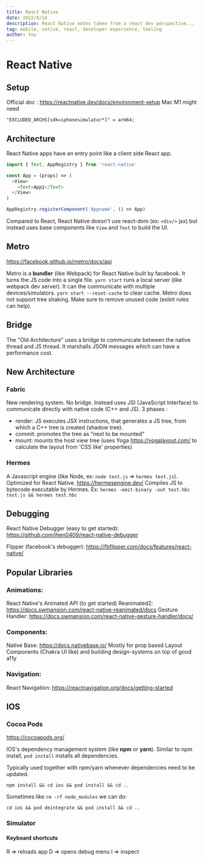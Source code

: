 ```yaml
---
title: React Native
date: 2022/8/14
description: React Native notes taken from a react dev perspective...
tag: mobile, native, react, developer experience, tooling
author: You
---
```


# React Native

## Setup

Official doc : https://reactnative.dev/docs/environment-setup
Mac M1 might need

```
"EXCLUDED_ARCHS[sdk=iphonesimulator*]" = arm64;
```

## Architecture

React Native apps have an entry point like a client side React app.

```js
import { Text, AppRegistry } from 'react-native'

const App = (props) => (
  <View>
    <Text>App1</Text>
  </View>
)

AppRegistry.registerComponent('Appname', () => App)
```

Compared to React, React Native doesn't use react-dom (ex: `<div/>` jsx) but instead uses base components like `View` and `Text` to build the UI.

## Metro

https://facebook.github.io/metro/docs/api

Metro is a **bundler** (like Webpack) for React Native built by facebook. It turns the JS code into a single file.
`yarn start` runs a local server (like webpack dev server). It can the communicate with multiple devices/simulators.
`yarn start --reset-cache` to clear cache.
Metro does not support tree shaking. Make sure to remove unused code (eslint rules can help).

## Bridge

The "Old Architecture" uses a bridge to communicate between the native thread and JS thread. It marshalls JSON messages which can have a performance cost.

## New Architecture

### Fabric

New rendering system. No bridge. Instead uses JSI (JavaScript Interface) to communicate directly with native code (C++ and JS).
3 phases :

- render: JS executes JSX instructions, that generates a JS tree, from which a C++ tree is created (shadow tree).
- commit: promotes the tree as "next to be mounted"
- mount: mounts the host view tree (uses Yoga https://yogalayout.com/ to calculate the layout from 'CSS like' properties)

### Hermes

A Javascript engine (like Node, ex: `node test.js` => `hermes test.js`).
Optimized for React Native. https://hermesengine.dev/
Compiles JS to bytecode executable by Hermes. Ex: `hermes -emit-binary -out test.hbc test.js && hermes test.hbc`

## Debugging

React Native Debugger (easy to get started): https://github.com/jhen0409/react-native-debugger

Flipper (facebook's debugger): https://fbflipper.com/docs/features/react-native/

## Popular Libraries

### Animations:

React Native's Animated API (to get started)
Reanimated2: https://docs.swmansion.com/react-native-reanimated/docs
Gesture Handler: https://docs.swmansion.com/react-native-gesture-handler/docs/

### Components:

Native Base: https://docs.nativebase.io/
Mostly for prop based Layout Components (Chakra UI like) and building design-systems on top of good a11y

### Navigation:

React Navigation: https://reactnavigation.org/docs/getting-started

## IOS

### Cocoa Pods

https://cocoapods.org/

IOS's dependency management system (like **npm** or **yarn**).
Similar to npm install, `pod install` installs all dependencies.

Typically used together with npm/yarn whenever dependencies need to be updated.

```
npm install && cd ios && pod install && cd ..
```

Sometimes like `rm -rf node_modules` we can do:

```
cd ios && pod deintegrate && pod install && cd ..
```

### Simulator

#### Keyboard shortcuts

R => reloads app
D => opens debug menu
I => inspect
